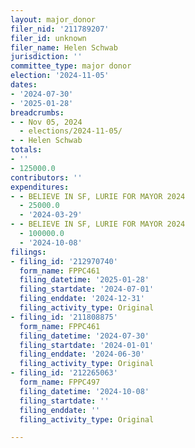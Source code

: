 ```yaml
---
layout: major_donor
filer_nid: '211789207'
filer_id: unknown
filer_name: Helen Schwab
jurisdiction: ''
committee_type: major donor
election: '2024-11-05'
dates:
- '2024-07-30'
- '2025-01-28'
breadcrumbs:
- - Nov 05, 2024
  - elections/2024-11-05/
- - Helen Schwab
totals:
- ''
- 125000.0
contributors: ''
expenditures:
- - BELIEVE IN SF, LURIE FOR MAYOR 2024
  - 25000.0
  - '2024-03-29'
- - BELIEVE IN SF, LURIE FOR MAYOR 2024
  - 100000.0
  - '2024-10-08'
filings:
- filing_id: '212970740'
  form_name: FPPC461
  filing_datetime: '2025-01-28'
  filing_startdate: '2024-07-01'
  filing_enddate: '2024-12-31'
  filing_activity_type: Original
- filing_id: '211808875'
  form_name: FPPC461
  filing_datetime: '2024-07-30'
  filing_startdate: '2024-01-01'
  filing_enddate: '2024-06-30'
  filing_activity_type: Original
- filing_id: '212265063'
  form_name: FPPC497
  filing_datetime: '2024-10-08'
  filing_startdate: ''
  filing_enddate: ''
  filing_activity_type: Original

---
```


